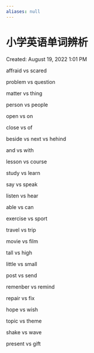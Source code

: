 ```yaml
---
aliases: null
---
```

# 小学英语单词辨析

Created: August 19, 2022 1:01 PM

affraid vs scared

problem vs question

matter vs thing

person vs people

open vs on

close vs of

beside vs next vs hehind

and vs with

lesson vs course

study vs learn

say vs speak

listen vs hear

able vs can

exercise vs sport

travel vs trip

movie vs film

tall vs high

little vs small

post vs send

remenber vs remind

repair vs fix

hope vs wish

topic vs theme

shake vs wave

present vs gift